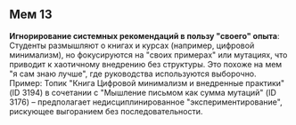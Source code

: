 ## Мем 13

**Игнорирование системных рекомендаций в пользу "своего" опыта**: Студенты размышляют о книгах и курсах (например, цифровой минимализм), но фокусируются на "своих примерах" или мутациях, что приводит к хаотичному внедрению без структуры. Это похоже на мем "я сам знаю лучше", где руководства используются выборочно. Пример: Топик "Книга Цифровой минимализм и внедренные практики" (ID 3194) в сочетании с "Мышление письмом как сумма мутаций" (ID 3176) – предполагает недисциплинированное "экспериментирование", рискующее выгоранием без последовательности.